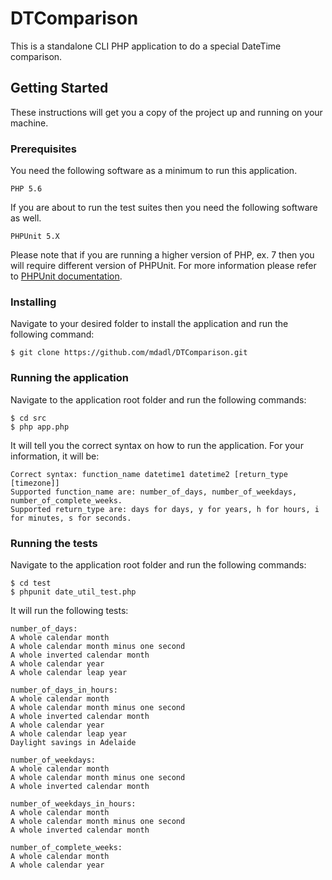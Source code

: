 # DTComparison
This is a standalone CLI PHP application to do a special DateTime comparison.

## Getting Started
These instructions will get you a copy of the project up and running on your machine.

### Prerequisites
You need the following software as a minimum to run this application.

```
PHP 5.6
```
If you are about to run the test suites then you need the following software as well.

```
PHPUnit 5.X
```
Please note that if you are running a higher version of PHP, ex. 7 then you will require different version of PHPUnit. For more information please refer to [PHPUnit documentation](https://phpunit.de/).


### Installing
Navigate to your desired folder to install the application and run the following command:

```
$ git clone https://github.com/mdadl/DTComparison.git
```

### Running the application
Navigate to the application root folder and run the following commands:

```
$ cd src
$ php app.php
```
It will tell you the correct syntax on how to run the application. For your information, it will be:

```
Correct syntax: function_name datetime1 datetime2 [return_type [timezone]]
Supported function_name are: number_of_days, number_of_weekdays, number_of_complete_weeks.
Supported return_type are: days for days, y for years, h for hours, i for minutes, s for seconds.
```

### Running the tests
Navigate to the application root folder and run the following commands:

```
$ cd test
$ phpunit date_util_test.php
```
It will run the following tests:

```
number_of_days:
A whole calendar month
A whole calendar month minus one second
A whole inverted calendar month
A whole calendar year
A whole calendar leap year

number_of_days_in_hours:
A whole calendar month
A whole calendar month minus one second
A whole inverted calendar month
A whole calendar year
A whole calendar leap year
Daylight savings in Adelaide 

number_of_weekdays:
A whole calendar month
A whole calendar month minus one second
A whole inverted calendar month

number_of_weekdays_in_hours:
A whole calendar month
A whole calendar month minus one second
A whole inverted calendar month

number_of_complete_weeks:
A whole calendar month
A whole calendar year
```
